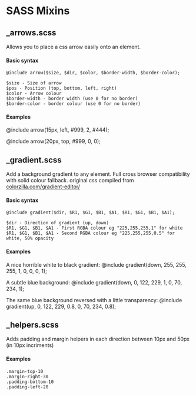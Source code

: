 SASS Mixins
====================

_arrows.scss
---------------------
Allows you to place a css arrow easily onto an element.

#### Basic syntax

`@include arrow($size, $dir, $color, $border-width, $border-color);`

	$size - Size of arrow
	$pos - Position (top, bottom, left, right)
	$color - Arrow colour 
	$border-width - border width (use 0 for no border)
	$border-color - border colour (use 0 for no border)


#### Examples 

@include arrow(15px, left, #999, 2, #444);

@include arrow(20px, top, #999, 0, 0);


_gradient.scss
---------------------
Add a background gradient to any element. Full cross browser compatibility with solid colour fallback.
original css compiled from [colorzilla.com/gradient-editor/](http://www.colorzilla.com/gradient-editor/)

#### Basic syntax

`@include gradient($dir, $R1, $G1, $B1, $A1, $R1, $G1, $B1, $A1);`

	$dir - Direction of gradient (up, down)
	$R1, $G1, $B1, $A1 - First RGBA colour eg "225,255,255,1" for white
	$R1, $G1, $B1, $A1 - Second RGBA colour eg "225,255,255,0.5" for white, 50% opacity

#### Examples 

A nice horrible white to black gradient: 
	@include gradient(down, 255, 255, 255, 1, 0, 0, 0, 1);

A subtle blue background: 
	@include gradient(down, 0, 122, 229, 1, 0, 70, 234, 1);

The same blue background reversed with a little transparency: 
	@include gradient(up, 0, 122, 229, 0.8, 0, 70, 234, 0.8);




_helpers.scss
---------------------
Adds padding and margin helpers in each direction between 10px and 50px (in 10px incriments)

#### Examples

	.margin-top-10 
	.margin-right-30
	.padding-bottom-10
	.padding-left-20